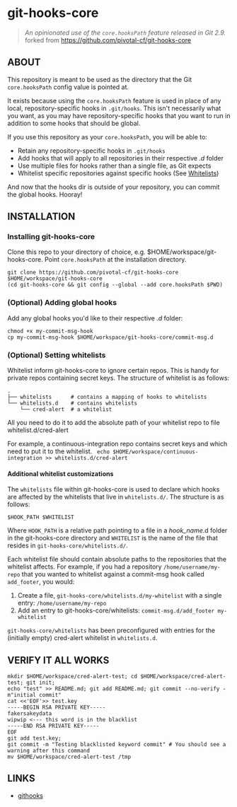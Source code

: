 # git-hooks-core

> *An opinionated use of the `core.hooksPath` feature released in Git 2.9.*
> forked from https://github.com/pivotal-cf/git-hooks-core

## ABOUT

This repository is meant to be used as the directory that the Git `core.hooksPath` config value is pointed at.

It exists because using the `core.hooksPath` feature is used in place of any local, repository-specific hooks in `.git/hooks`. This isn't necessarily what you want, as you may have repository-specific hooks that you want to run in addition to some hooks that should be global.

If you use this repository as your `core.hooksPath`, you will be able to:

* Retain any repository-specific hooks in `.git/hooks`
* Add hooks that will apply to all repositories in their respective *.d* folder
* Use multiple files for hooks rather than a single file, as Git expects
* Whitelist specific repositories against specific hooks (See [Whitelists](https://github.com/pivotal-cf/git-hooks-core#optional-setting-whitelists))

And now that the hooks dir is outside of your repository, you can commit the global hooks. Hooray!

## INSTALLATION

### Installing git-hooks-core

Clone this repo to your directory of choice, e.g. $HOME/workspace/git-hooks-core.
Point `core.hooksPath` at the installation directory.

```
git clone https://github.com/pivotal-cf/git-hooks-core $HOME/workspace/git-hooks-core
(cd git-hooks-core && git config --global --add core.hooksPath $PWD)
```

### (Optional) Adding global hooks

Add any global hooks you'd like to their respective *.d* folder:

```
chmod +x my-commit-msg-hook
cp my-commit-msg-hook $HOME/workspace/git-hooks-core/commit-msg.d
```

### (Optional) Setting whitelists

Whitelist inform git-hooks-core to ignore certain repos. This is handy for private repos containing secret keys.
The structure of whitelist is as follows:

```
.
├── whitelists      # contains a mapping of hooks to whitelists
└── whitelists.d    # contains whitelists
    └── cred-alert  # a whitelist
```

All you need to do it to add the absolute path of your whitelist repo to file whitelist.d/cred-alert

For example, a continuous-integration repo contains secret keys and which need to put it to the whitelist.
` echo $HOME/workspace/continuous-integration >> whitelists.d/cred-alert`

#### Additional whitelist customizations

The `whitelists` file within git-hooks-core is used to declare which hooks are
affected by the whitelists that live in `whitelists.d/`. The structure is as
follows:

```
$HOOK_PATH $WHITELIST
```

Where `HOOK_PATH` is a relative path pointing to a file in a *hook_name*.d
folder in the git-hooks-core directory and `WHITELIST` is the name of the file
that resides in `git-hooks-core/whitelists.d/`.

Each whitelist file should contain absolute paths to the repositories that the
whitelist affects. For example, if you had a repository
`/home/username/my-repo` that you wanted to whitelist against a commit-msg hook
called `add_footer`, you would:

1. Create a file, `git-hooks-core/whitelists.d/my-whitelist` with a single entry: `/home/username/my-repo`
1. Add an entry to git-hooks-core/whitelists: `commit-msg.d/add_footer my-whitelist`

`git-hooks-core/whitelists` has been preconfigured with entries for the
(initially empty) cred-alert whitelist in `whitelists.d`.

## VERIFY IT ALL WORKS

```
mkdir $HOME/workspace/cred-alert-test; cd $HOME/workspace/cred-alert-test; git init;
echo "test" >> README.md; git add README.md; git commit --no-verify -m"initial commit"
cat <<'EOF'>> test.key
-----BEGIN RSA PRIVATE KEY-----
fakersakeydata
wipwip <--- this word is in the blacklist
-----END RSA PRIVATE KEY-----
EOF
git add test.key;
git commit -m "Testing blacklisted keyword commit" # You should see a warning after this command
mv $HOME/workspace/cred-alert-test /tmp
```

## LINKS

* [githooks](https://git-scm.com/docs/githooks)

